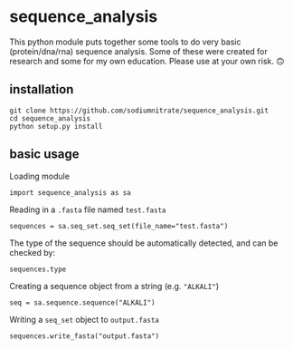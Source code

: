 # sequence_analysis

This python module puts together some tools to do very basic (protein/dna/rna) sequence analysis. Some of these were created for research and some for my own education. Please use at your own risk. :upside_down_face:

## installation

    git clone https://github.com/sodiumnitrate/sequence_analysis.git
    cd sequence_analysis
    python setup.py install

## basic usage

Loading module

    import sequence_analysis as sa

Reading in a `.fasta` file named `test.fasta`

    sequences = sa.seq_set.seq_set(file_name="test.fasta")

The type of the sequence should be automatically detected, and can be checked by:

    sequences.type

Creating a sequence object from a string (e.g. `"ALKALI"`)

    seq = sa.sequence.sequence("ALKALI")

Writing a `seq_set` object to `output.fasta`

    sequences.write_fasta("output.fasta")